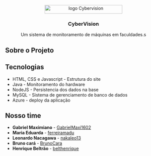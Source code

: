 <p align="center">
    <img 
      src="https://i.imgur.com/ezlNkz8.png"
      alt="logo Cybervision" 
      width="250" 
      height="28.06"
    />
</p>

<h3 align="center">CyberVision</h3>
<p align="center">Um sistema de monitoramento de máquinas em faculdades.s</p>


## Sobre o Projeto


## Tecnologias
- HTML, CSS e Javascript - Estrutura do site
- Java - Monitoramento do hardware
- NodeJS - Persistencia dos dados na base
- MySQL - Sistema de gerenciamento de banco de dados
- Azure - deploy da aplicação

## Nosso time
- **Gabriel Maximiano** - [GabrielMaxi1602](https://github.com/GabrielMaxi1602)
- **Maria Eduarda** - [ferreiramadu](https://github.com/ferreiramadu)
- **Leonardo Nacagawa** - [nakaleo13](https://github.com/nakaleo13)
- **Bruno cará** - [BrunoCara](https://github.com/BrunoCara)
- **Henrique Beltrão** - [belthenrique](https://github.com/belthenrique)
